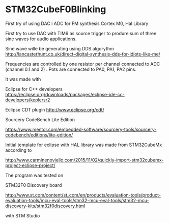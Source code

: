 # STM32CubeF0Blinking
First try of using DAC i ADC  for FM synthesis Cortex M0, Hal Library

First try to use DAC with TIM6 as source trigger to produre sum of three sine waves for audio applications.

Sine wave wille be generating using DDS algorythm
http://lancasterhunt.co.uk/direct-digital-synthesis-dds-for-idiots-like-me/

Frequencies are controlled by one resistor per channel connected to ADC (channel 0.1 and 2) .
Pots are connected to PA0, PA1, PA2 pins.




It was made with

Eclipse for C++ developers https://eclipse.org/downloads/packages/eclipse-ide-cc-developers/keplersr2

Eclipse CDT plugin http://www.eclipse.org/cdt/

Sourcery CodeBench Lite Edition

https://www.mentor.com/embedded-software/sourcery-tools/sourcery-codebench/editions/lite-edition/


Initial template for eclipse with HAL library was made from STM32CubeMx  according to 

http://www.carminenoviello.com/2015/11/02/quickly-import-stm32cubemx-project-eclipse-project/


The program was tested on

STM32F0 Discovery board

http://www.st.com/content/st_com/en/products/evaluation-tools/product-evaluation-tools/mcu-eval-tools/stm32-mcu-eval-tools/stm32-mcu-discovery-kits/stm32f0discovery.html

with STM Studio
